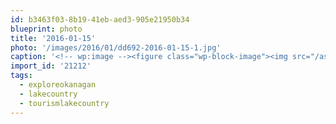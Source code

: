 ```yaml
---
id: b3463f03-8b19-41eb-aed3-905e21950b34
blueprint: photo
title: '2016-01-15'
photo: '/images/2016/01/dd692-2016-01-15-1.jpg'
caption: '<!-- wp:image --><figure class="wp-block-image"><img src="/assets/images/2016/01/dd692-2016-01-15-1.jpg" /></figure><!-- /wp:image --><!-- wp:paragraph --><p>Beauty of a run this morning #exploreokanagan #lakecountry #tourismlakecountry</p><!-- /wp:paragraph -->'
import_id: '21212'
tags:
  - exploreokanagan
  - lakecountry
  - tourismlakecountry
---
```

